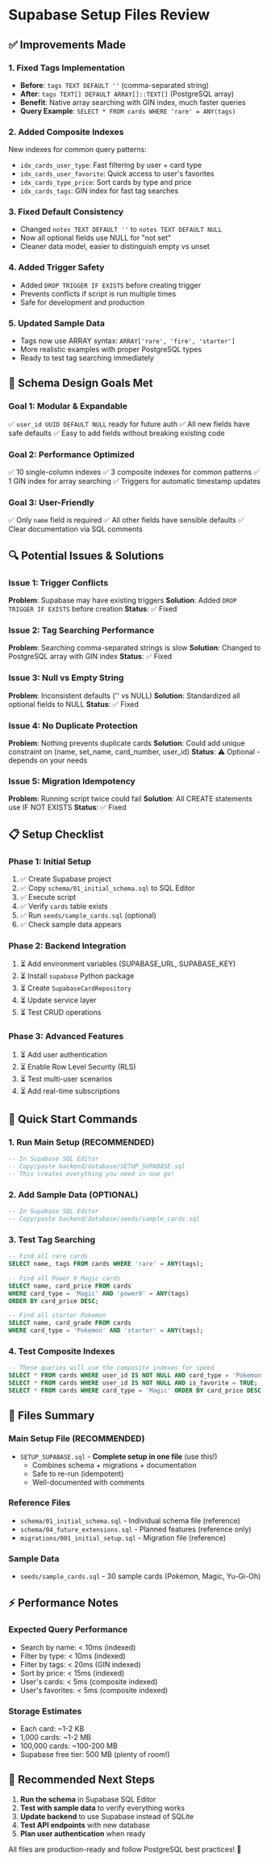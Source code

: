 # Supabase Setup Files Review

## ✅ **Improvements Made**

### **1. Fixed Tags Implementation**
- **Before**: `tags TEXT DEFAULT ''` (comma-separated string)
- **After**: `tags TEXT[] DEFAULT ARRAY[]::TEXT[]` (PostgreSQL array)
- **Benefit**: Native array searching with GIN index, much faster queries
- **Query Example**: `SELECT * FROM cards WHERE 'rare' = ANY(tags)`

### **2. Added Composite Indexes**
New indexes for common query patterns:
- `idx_cards_user_type`: Fast filtering by user + card type
- `idx_cards_user_favorite`: Quick access to user's favorites
- `idx_cards_type_price`: Sort cards by type and price
- `idx_cards_tags`: GIN index for fast tag searches

### **3. Fixed Default Consistency**
- Changed `notes TEXT DEFAULT ''` to `notes TEXT DEFAULT NULL`
- Now all optional fields use NULL for "not set"
- Cleaner data model, easier to distinguish empty vs unset

### **4. Added Trigger Safety**
- Added `DROP TRIGGER IF EXISTS` before creating trigger
- Prevents conflicts if script is run multiple times
- Safe for development and production

### **5. Updated Sample Data**
- Tags now use ARRAY syntax: `ARRAY['rare', 'fire', 'starter']`
- More realistic examples with proper PostgreSQL types
- Ready to test tag searching immediately

## 🎯 **Schema Design Goals Met**

### **Goal 1: Modular & Expandable**
✅ `user_id UUID DEFAULT NULL` ready for future auth
✅ All new fields have safe defaults
✅ Easy to add fields without breaking existing code

### **Goal 2: Performance Optimized**
✅ 10 single-column indexes
✅ 3 composite indexes for common patterns
✅ 1 GIN index for array searching
✅ Triggers for automatic timestamp updates

### **Goal 3: User-Friendly**
✅ Only `name` field is required
✅ All other fields have sensible defaults
✅ Clear documentation via SQL comments

## 🔍 **Potential Issues & Solutions**

### **Issue 1: Trigger Conflicts**
**Problem**: Supabase may have existing triggers
**Solution**: Added `DROP TRIGGER IF EXISTS` before creation
**Status**: ✅ Fixed

### **Issue 2: Tag Searching Performance**
**Problem**: Searching comma-separated strings is slow
**Solution**: Changed to PostgreSQL array with GIN index
**Status**: ✅ Fixed

### **Issue 3: Null vs Empty String**
**Problem**: Inconsistent defaults ('' vs NULL)
**Solution**: Standardized all optional fields to NULL
**Status**: ✅ Fixed

### **Issue 4: No Duplicate Protection**
**Problem**: Nothing prevents duplicate cards
**Solution**: Could add unique constraint on (name, set_name, card_number, user_id)
**Status**: ⚠️ Optional - depends on your needs

### **Issue 5: Migration Idempotency**
**Problem**: Running script twice could fail
**Solution**: All CREATE statements use IF NOT EXISTS
**Status**: ✅ Fixed

## 📋 **Setup Checklist**

### **Phase 1: Initial Setup**
1. ✅ Create Supabase project
2. ✅ Copy `schema/01_initial_schema.sql` to SQL Editor
3. ✅ Execute script
4. ✅ Verify `cards` table exists
5. ✅ Run `seeds/sample_cards.sql` (optional)
6. ✅ Check sample data appears

### **Phase 2: Backend Integration**
1. ⏳ Add environment variables (SUPABASE_URL, SUPABASE_KEY)
2. ⏳ Install `supabase` Python package
3. ⏳ Create `SupabaseCardRepository`
4. ⏳ Update service layer
5. ⏳ Test CRUD operations

### **Phase 3: Advanced Features**
1. ⏳ Add user authentication
2. ⏳ Enable Row Level Security (RLS)
3. ⏳ Test multi-user scenarios
4. ⏳ Add real-time subscriptions

## 🚀 **Quick Start Commands**

### **1. Run Main Setup (RECOMMENDED)**
```sql
-- In Supabase SQL Editor
-- Copy/paste backend/database/SETUP_SUPABASE.sql
-- This creates everything you need in one go!
```

### **2. Add Sample Data (OPTIONAL)**
```sql
-- In Supabase SQL Editor
-- Copy/paste backend/database/seeds/sample_cards.sql
```

### **3. Test Tag Searching**
```sql
-- Find all rare cards
SELECT name, tags FROM cards WHERE 'rare' = ANY(tags);

-- Find all Power 9 Magic cards
SELECT name, card_price FROM cards 
WHERE card_type = 'Magic' AND 'power9' = ANY(tags)
ORDER BY card_price DESC;

-- Find all starter Pokemon
SELECT name, card_grade FROM cards 
WHERE card_type = 'Pokemon' AND 'starter' = ANY(tags);
```

### **4. Test Composite Indexes**
```sql
-- These queries will use the composite indexes for speed
SELECT * FROM cards WHERE user_id IS NOT NULL AND card_type = 'Pokemon';
SELECT * FROM cards WHERE user_id IS NOT NULL AND is_favorite = TRUE;
SELECT * FROM cards WHERE card_type = 'Magic' ORDER BY card_price DESC;
```

## 🔧 **Files Summary**

### **Main Setup File (RECOMMENDED)**
- `SETUP_SUPABASE.sql` - **Complete setup in one file** (use this!)
  - Combines schema + migrations + documentation
  - Safe to re-run (idempotent)
  - Well-documented with comments

### **Reference Files**
- `schema/01_initial_schema.sql` - Individual schema file (reference)
- `schema/04_future_extensions.sql` - Planned features (reference only)
- `migrations/001_initial_setup.sql` - Migration file (reference)

### **Sample Data**
- `seeds/sample_cards.sql` - 30 sample cards (Pokemon, Magic, Yu-Gi-Oh)

## ⚡ **Performance Notes**

### **Expected Query Performance**
- Search by name: < 10ms (indexed)
- Filter by type: < 10ms (indexed)
- Filter by tags: < 20ms (GIN indexed)
- Sort by price: < 15ms (indexed)
- User's cards: < 5ms (composite indexed)
- User's favorites: < 5ms (composite indexed)

### **Storage Estimates**
- Each card: ~1-2 KB
- 1,000 cards: ~1-2 MB
- 100,000 cards: ~100-200 MB
- Supabase free tier: 500 MB (plenty of room!)

## 🎯 **Recommended Next Steps**

1. **Run the schema** in Supabase SQL Editor
2. **Test with sample data** to verify everything works
3. **Update backend** to use Supabase instead of SQLite
4. **Test API endpoints** with new database
5. **Plan user authentication** when ready

All files are production-ready and follow PostgreSQL best practices! 🚀
